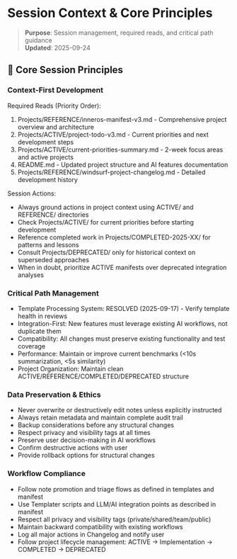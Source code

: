 # Session Context & Core Principles

> **Purpose**: Session management, required reads, and critical path guidance  
> **Updated**: 2025-09-24

## 🎯 Core Session Principles

### Context-First Development
Required Reads (Priority Order):
1. Projects/REFERENCE/inneros-manifest-v3.md - Comprehensive project overview and architecture
2. Projects/ACTIVE/project-todo-v3.md - Current priorities and next development steps  
3. Projects/ACTIVE/current-priorities-summary.md - 2-week focus areas and active projects
4. README.md - Updated project structure and AI features documentation
5. Projects/REFERENCE/windsurf-project-changelog.md - Detailed development history

Session Actions:
- Always ground actions in project context using ACTIVE/ and REFERENCE/ directories
- Check Projects/ACTIVE/ for current priorities before starting development
- Reference completed work in Projects/COMPLETED-2025-XX/ for patterns and lessons
- Consult Projects/DEPRECATED/ only for historical context on superseded approaches
- When in doubt, prioritize ACTIVE manifests over deprecated integration analyses

### Critical Path Management
- Template Processing System: RESOLVED (2025-09-17) - Verify template health in reviews
- Integration-First: New features must leverage existing AI workflows, not duplicate them
- Compatibility: All changes must preserve existing functionality and test coverage
- Performance: Maintain or improve current benchmarks (<10s summarization, <5s similarity)
- Project Organization: Maintain clean ACTIVE/REFERENCE/COMPLETED/DEPRECATED structure

### Data Preservation & Ethics
- Never overwrite or destructively edit notes unless explicitly instructed
- Always retain metadata and maintain complete audit trail
- Backup considerations before any structural changes
- Respect privacy and visibility tags at all times
- Preserve user decision-making in AI workflows
- Confirm destructive actions with user
- Provide rollback options for structural changes

### Workflow Compliance
- Follow note promotion and triage flows as defined in templates and manifest
- Use Templater scripts and LLM/AI integration points as described in manifest
- Respect all privacy and visibility tags (private/shared/team/public)
- Maintain backward compatibility with existing workflows
- Log all major actions in Changelog and notify user
- Follow project lifecycle management: ACTIVE → Implementation → COMPLETED → DEPRECATED

